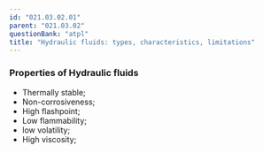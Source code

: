 ```yaml
---
id: "021.03.02.01"
parent: "021.03.02"
questionBank: "atpl"
title: "Hydraulic fluids: types, characteristics, limitations"
---
```


### Properties of Hydraulic fluids

- Thermally stable;
- Non-corrosiveness;
- High flashpoint;
- Low flammability;
- low volatility;
- High viscosity;

